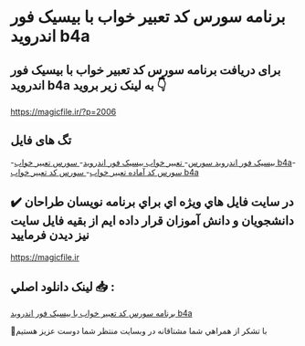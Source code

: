 # برنامه سورس کد تعبير خواب با بيسيک فور اندرويد b4a 

## برای دریافت برنامه سورس کد تعبير خواب با بيسيک فور اندرويد b4a  به لینک زیر بروید 👇

https://magicfile.ir/?p=2006

## تگ های فایل

-[بیسیک فور اندروید سورس](https://magicfile.ir/product/%d8%b3%d9%88%d8%b1%d8%b3-%da%a9%d8%af-%d8%aa%d8%b9%d8%a8%d9%8a%d8%b1-%d8%ae%d9%88%d8%a7%d8%a8-%d8%a8%d8%a7-%d8%a8%d9%8a%d8%b3%d9%8a%da%a9-%d9%81%d9%88%d8%b1-%d8%a7%d9%86%d8%af%d8%b1%d9%88%d9%8a%d8%af/)-[ تعبیر خواب بیسیک فور اندروید](https://magicfile.ir/product/%d8%b3%d9%88%d8%b1%d8%b3-%da%a9%d8%af-%d8%aa%d8%b9%d8%a8%d9%8a%d8%b1-%d8%ae%d9%88%d8%a7%d8%a8-%d8%a8%d8%a7-%d8%a8%d9%8a%d8%b3%d9%8a%da%a9-%d9%81%d9%88%d8%b1-%d8%a7%d9%86%d8%af%d8%b1%d9%88%d9%8a%d8%af/)-[ سورس تعبیر خواب b4a](https://magicfile.ir/product/%d8%b3%d9%88%d8%b1%d8%b3-%da%a9%d8%af-%d8%aa%d8%b9%d8%a8%d9%8a%d8%b1-%d8%ae%d9%88%d8%a7%d8%a8-%d8%a8%d8%a7-%d8%a8%d9%8a%d8%b3%d9%8a%da%a9-%d9%81%d9%88%d8%b1-%d8%a7%d9%86%d8%af%d8%b1%d9%88%d9%8a%d8%af/)-[ سورس کد آماده تعبیر خواب](https://magicfile.ir/product/%d8%b3%d9%88%d8%b1%d8%b3-%da%a9%d8%af-%d8%aa%d8%b9%d8%a8%d9%8a%d8%b1-%d8%ae%d9%88%d8%a7%d8%a8-%d8%a8%d8%a7-%d8%a8%d9%8a%d8%b3%d9%8a%da%a9-%d9%81%d9%88%d8%b1-%d8%a7%d9%86%d8%af%d8%b1%d9%88%d9%8a%d8%af/)-[ سورس کد تعبیر خواب b4a](https://magicfile.ir/product/%d8%b3%d9%88%d8%b1%d8%b3-%da%a9%d8%af-%d8%aa%d8%b9%d8%a8%d9%8a%d8%b1-%d8%ae%d9%88%d8%a7%d8%a8-%d8%a8%d8%a7-%d8%a8%d9%8a%d8%b3%d9%8a%da%a9-%d9%81%d9%88%d8%b1-%d8%a7%d9%86%d8%af%d8%b1%d9%88%d9%8a%d8%af/)

## ✔️ در سايت فايل هاي ويژه اي براي برنامه نويسان طراحان دانشجويان و دانش آموزان قرار داده ايم از بقيه فايل سايت نيز ديدن فرماييد

https://magicfile.ir


## لينک دانلود اصلي 📥 :

[برنامه سورس کد تعبير خواب با بيسيک فور اندرويد b4a ](https://magicfile.ir/product/%d8%b3%d9%88%d8%b1%d8%b3-%da%a9%d8%af-%d8%aa%d8%b9%d8%a8%d9%8a%d8%b1-%d8%ae%d9%88%d8%a7%d8%a8-%d8%a8%d8%a7-%d8%a8%d9%8a%d8%b3%d9%8a%da%a9-%d9%81%d9%88%d8%b1-%d8%a7%d9%86%d8%af%d8%b1%d9%88%d9%8a%d8%af/) 


🙏با تشکر از همراهي شما مشتاقانه در وبسایت منتظر شما دوست عزیز هستیم

